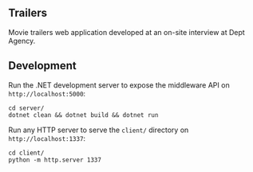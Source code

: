 ## Trailers

Movie trailers web application developed at an on-site interview at Dept Agency.

## Development

Run the .NET development server to expose the middleware API on `http://localhost:5000`:
```
cd server/
dotnet clean && dotnet build && dotnet run
```

Run any HTTP server to serve the `client/` directory on `http://localhost:1337`:

```
cd client/
python -m http.server 1337
```
